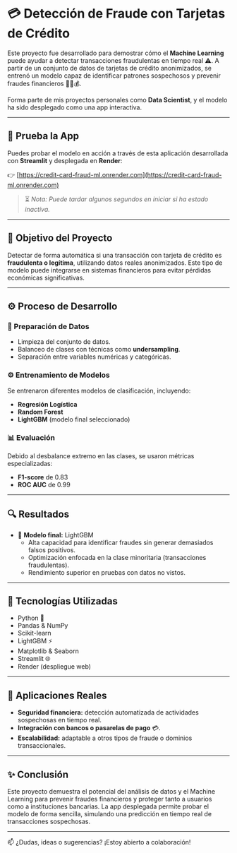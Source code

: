 # 💳 Detección de Fraude con Tarjetas de Crédito

Este proyecto fue desarrollado para demostrar cómo el **Machine Learning** puede ayudar a detectar transacciones fraudulentas en tiempo real ⚠️. A partir de un conjunto de datos de tarjetas de crédito anonimizados, se entrenó un modelo capaz de identificar patrones sospechosos y prevenir fraudes financieros 🕵️‍♂️💰.

Forma parte de mis proyectos personales como **Data Scientist**, y el modelo ha sido desplegado como una app interactiva.

---

## 🔗 Prueba la App

Puedes probar el modelo en acción a través de esta aplicación desarrollada con **Streamlit** y desplegada en **Render**:

👉 [https://credit-card-fraud-ml.onrender.com](https://credit-card-fraud-ml.onrender.com)

> ⏳ *Nota: Puede tardar algunos segundos en iniciar si ha estado inactiva.*

---

## 📌 Objetivo del Proyecto

Detectar de forma automática si una transacción con tarjeta de crédito es **fraudulenta o legítima**, utilizando datos reales anonimizados. Este tipo de modelo puede integrarse en sistemas financieros para evitar pérdidas económicas significativas.

---

## ⚙️ Proceso de Desarrollo

### 🧹 Preparación de Datos
- Limpieza del conjunto de datos.
- Balanceo de clases con técnicas como **undersampling**.
- Separación entre variables numéricas y categóricas.

### ⚙️ Entrenamiento de Modelos
Se entrenaron diferentes modelos de clasificación, incluyendo:
- **Regresión Logística**
- **Random Forest**
- **LightGBM** (modelo final seleccionado)

### 📊 Evaluación
Debido al desbalance extremo en las clases, se usaron métricas especializadas:
- **F1-score** de 0.83
- **ROC AUC** de 0.99

---

## 🔍 Resultados

- 🔐 **Modelo final:** LightGBM
  - Alta capacidad para identificar fraudes sin generar demasiados falsos positivos.
  - Optimización enfocada en la clase minoritaria (transacciones fraudulentas).
  - Rendimiento superior en pruebas con datos no vistos.

---

## 🧰 Tecnologías Utilizadas

- Python 🐍
- Pandas & NumPy
- Scikit-learn
- LightGBM ⚡
- Matplotlib & Seaborn
- Streamlit 🌐
- Render (despliegue web)

---

## 🚀 Aplicaciones Reales

- **Seguridad financiera:** detección automatizada de actividades sospechosas en tiempo real.
- **Integración con bancos o pasarelas de pago** 💳.
- **Escalabilidad:** adaptable a otros tipos de fraude o dominios transaccionales.

---

## ✨ Conclusión

Este proyecto demuestra el potencial del análisis de datos y el Machine Learning para prevenir fraudes financieros y proteger tanto a usuarios como a instituciones bancarias. La app desplegada permite probar el modelo de forma sencilla, simulando una predicción en tiempo real de transacciones sospechosas.

---

📫 ¿Dudas, ideas o sugerencias? ¡Estoy abierto a colaboración!
